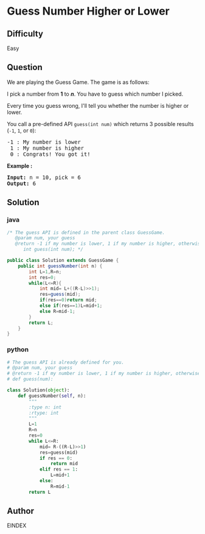 # Guess Number Higher or Lower

## Difficulty
Easy

## Question
<p>We are playing the Guess Game. The game is as follows:</p>

<p>I pick a number from <b>1</b> to <b><i>n</i></b>. You have to guess which number I picked.</p>

<p>Every time you guess wrong, I&#39;ll tell you whether the number is higher or lower.</p>

<p>You call a pre-defined API <code>guess(int num)</code> which returns 3 possible results (<code>-1</code>, <code>1</code>, or <code>0</code>):</p>

<pre>
-1 : My number is lower
 1 : My number is higher
 0 : Congrats! You got it!
</pre>

<p><strong>Example :</strong></p>

<div>
<pre>
<strong>Input: </strong>n = <span id="example-input-1-1">10</span>, pick = <span id="example-input-1-2">6</span>
<strong>Output: </strong><span id="example-output-1">6</span>
</pre>
</div>


## Solution
### java
```java
/* The guess API is defined in the parent class GuessGame.
   @param num, your guess
   @return -1 if my number is lower, 1 if my number is higher, otherwise return 0
      int guess(int num); */

public class Solution extends GuessGame {
    public int guessNumber(int n) {
        int L=1,R=n;
        int res=0;
        while(L<=R){
            int mid= L+((R-L)>>1);
            res=guess(mid);
            if(res==0)return mid;
            else if(res==1)L=mid+1;
            else R=mid-1;
        }
        return L;
    }
}
```
### python
```python
# The guess API is already defined for you.
# @param num, your guess
# @return -1 if my number is lower, 1 if my number is higher, otherwise return 0
# def guess(num):

class Solution(object):
    def guessNumber(self, n):
        """
        :type n: int
        :rtype: int
        """
        L=1
        R=n
        res=0
        while L<=R:
            mid= R-((R-L)>>1)
            res=guess(mid)
            if res == 0:
                return mid
            elif res == 1:
                L=mid+1
            else:
                R=mid-1
        return L


```

## Author
EINDEX